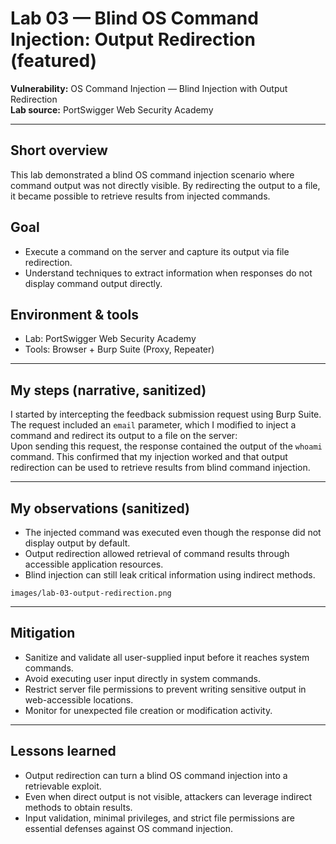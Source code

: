 # Lab 03 — Blind OS Command Injection: Output Redirection (featured)

**Vulnerability:** OS Command Injection — Blind Injection with Output Redirection  
**Lab source:** PortSwigger Web Security Academy  


---

## Short overview
This lab demonstrated a blind OS command injection scenario where command output was not directly visible. By redirecting the output to a file, it became possible to retrieve results from injected commands.

## Goal
- Execute a command on the server and capture its output via file redirection.  
- Understand techniques to extract information when responses do not display command output directly.

## Environment & tools
- Lab: PortSwigger Web Security Academy  
- Tools: Browser + Burp Suite (Proxy, Repeater)

---

## My steps (narrative, sanitized)

I started by intercepting the feedback submission request using Burp Suite. The request included an `email` parameter, which I modified to inject a command and redirect its output to a file on the server:  
Upon sending this request, the response contained the output of the `whoami` command. This confirmed that my injection worked and that output redirection can be used to retrieve results from blind command injection.

---

## My observations (sanitized)
- The injected command was executed even though the response did not display output by default.  
- Output redirection allowed retrieval of command results through accessible application resources.  
- Blind injection can still leak critical information using indirect methods.

`images/lab-03-output-redirection.png`

---

## Mitigation
- Sanitize and validate all user-supplied input before it reaches system commands.  
- Avoid executing user input directly in system commands.  
- Restrict server file permissions to prevent writing sensitive output in web-accessible locations.  
- Monitor for unexpected file creation or modification activity.

---

## Lessons learned
- Output redirection can turn a blind OS command injection into a retrievable exploit.  
- Even when direct output is not visible, attackers can leverage indirect methods to obtain results.  
- Input validation, minimal privileges, and strict file permissions are essential defenses against OS command injection.

